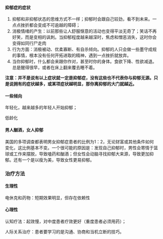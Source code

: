 #### 抑郁症的症状

1. 抑郁和非抑郁状态的思维方式不一样；抑郁时会跟自己较劲，看不到未来。一点点挫折都会变成不可逾越的障碍；
2. 消极情绪的产生：以前那些让人舒服惬意的活动也变得平淡无奇了；笑话不再好笑，而是变相的讽刺。当抑郁程度越来越深时，焦虑和憎恶消失，这时你会变得如同行尸走肉
3. 行为方面：消极被动、优柔寡断、有自杀倾向。抑郁的人只会做一些墨守成规的事情，根本没有任何开拓进取的精神，遇到一点挫折就放弃。
4. 当你抑郁时，什么都会来跟你作对，甚至时你的身体。食欲下降、性欲减退。总是醒得很早，或者在床上翻来覆去睡不着。

**注意：并不是说有以上症状就一定是抑郁症，没有这些也不代表你与抑郁无源。只是说拥有的症状越多，或某项症状越明显，那你离抑郁的大门就越近。**



#### 一些倾向

年轻化，越来越多的年轻人开始抑郁；

低龄化

#### 男人酗酒，女人抑郁

美国的多项调查都表明男女抑郁症患者的比例为1：2，无论财富或其他条件如何变化，这比例基本不变。一个很可能的原因是：发现自己抑郁时，男性会寄情于篮球或工作来摆脱，导致嗑药和酗酒；但女性会动脑寻找抑郁大来源，导致更加抑郁。还有一个是以瘦为美，导致女性更易抑郁。

### 治疗方法

#### 生理性

电休克和药物：短期效果明显，但存在依赖性

#### 心理性

认知疗法：起效慢，对中度患者疗效更好（重度患者必须用药）；

人际关系治疗：患者要学习的是沟通、协商和当机立断的技巧。